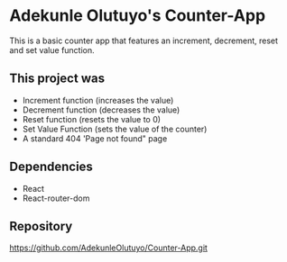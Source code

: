 # Adekunle Olutuyo's Counter-App

This is a basic counter app that features an increment, decrement, reset and set value function.

## This project was

- Increment function (increases the value)
- Decrement function (decreases the value)
- Reset function (resets the value to 0)
- Set Value Function (sets the value of the counter)
- A standard 404 'Page not found" page

## Dependencies

- React
- React-router-dom

## Repository

<https://github.com/AdekunleOlutuyo/Counter-App.git>
